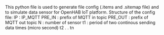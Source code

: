 This python file is used to generate file config (.items and .sitemap file) and to simulate data sensor for OpenHAB IoT platform.
Structure of the config file:
	IP		: IP_MQTT
	PRE_IN	: prefix of MQTT in topic
	PRE_OUT	: prefix of MQTT out topic
	N		: number of sensor
	t1		: period of two continous sending data times (micro second)
	t2
	.
	.
	tn